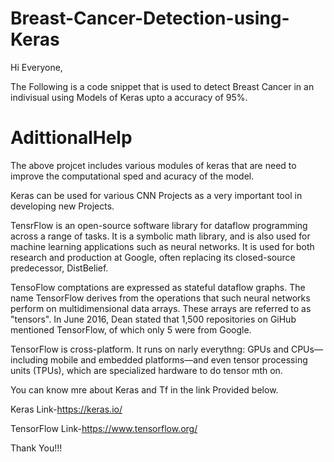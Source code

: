 # Breast-Cancer-Detection-using-Keras

Hi Everyone,

The Following is a code snippet that is used to detect Breast Cancer in an indivisual using Models of Keras upto a accuracy of 95%.

# AdittionalHelp

The above projcet includes various modules of keras that are need to improve the computational sped and acuracy of the model.

Keras can be used for various CNN Projects as a very important tool in developing new Projects.

TensrFlow is an open-source software library for dataflow programming across a range of tasks. It is a symbolic math library, and is also used for machine learning applications such as neural networks. It is used for both research and production at Google, often replacing its closed-source predecessor, DistBelief.

TensoFlow comptations are expressed as stateful dataflow graphs. The name TensorFlow derives from the operations that such neural networks perform on multidimensional data arrays. These arrays are referred to as "tensors". In June 2016, Dean stated that 1,500 repositories on GiHub mentioned TensorFlow, of which only 5 were from Google.

TensorFlow is cross-platform. It runs on narly everythng: GPUs and CPUs—including mobile and embedded platforms—and even tensor processing units (TPUs), which are specialized hardware to do tensor mth on.


You can know mre about Keras and Tf in the link Provided below.

Keras Link-https://keras.io/

TensorFlow Link-https://www.tensorflow.org/

Thank You!!!

